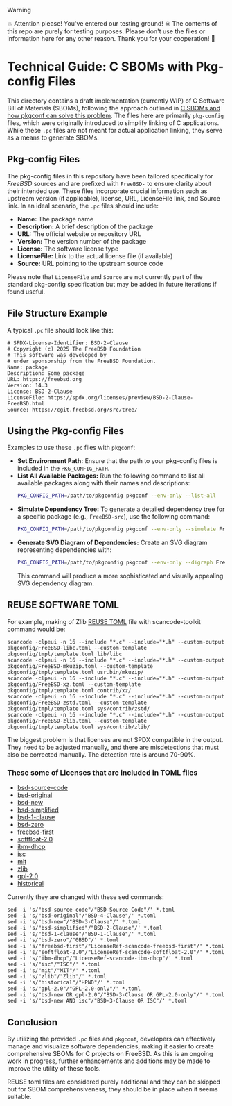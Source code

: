 > [!WARNING]
> 💥 Attention please! You've entered our testing ground! ☠ The contents of this repo are purely for testing purposes. Please don't use the files or information here for any other reason. Thank you for your cooperation! 🌟

# Technical Guide: C SBOMs with Pkg-config Files

This directory contains a draft implementation (currently WIP) of C Software Bill of Materials (SBOMs), following the approach outlined in [C SBOMs and how pkgconf can solve this 
problem](https://ariadne.space/2025/02/08/c-sboms-and-how-pkgconf.html). The files here are primarily `pkg-config` files, which were originally introduced to simplify linking of C applications. While 
these `.pc` files are not meant for actual application linking, they serve as a means to generate SBOMs.

## Pkg-config Files

The pkg-config files in this repository have been tailored specifically for *FreeBSD* sources and are prefixed with `FreeBSD-` to ensure clarity about their intended use. These files incorporate crucial 
information such as upstream version (if applicable), license, URL, LicenseFile link, and Source link. In an ideal scenario, the `.pc` files should include:

 * **Name:** The package name
 * **Description:** A brief description of the package
 * **URL:** The official website or repository URL
 * **Version:** The version number of the package
 * **License:** The software license type
 * **LicenseFile:** Link to the actual license file (if available)
 * **Source:** URL pointing to the upstream source code

Please note that `LicenseFile` and `Source` are not currently part of the standard pkg-config specification but may be added in future iterations if found useful.

## File Structure Example

A typical `.pc` file should look like this:

```plaintext
# SPDX-License-Identifier: BSD-2-Clause
# Copyright (c) 2025 The FreeBSD Foundation
# This software was developed by
# under sponsorship from the FreeBSD Foundation.
Name: package
Description: Some package
URL: https://freebsd.org
Version: 14.3
License: BSD-2-Clause
LicenseFile: https://spdx.org/licenses/preview/BSD-2-Clause-FreeBSD.html
Source: https://cgit.freebsd.org/src/tree/
```

## Using the Pkg-config Files

Examples to use these `.pc` files with `pkgconf`:

 * **Set Environment Path:**
   Ensure that the path to your pkg-config files is included in the `PKG_CONFIG_PATH`.
 * **List All Available Packages:**
   Run the following command to list all available packages along with their names and descriptions:
   ```bash
   PKG_CONFIG_PATH=/path/to/pkgconfig pkgconf --env-only --list-all
   ```
 * **Simulate Dependency Tree:**
   To generate a detailed dependency tree for a specific package (e.g., `FreeBSD-src`), use the following command:
   ```bash
   PKG_CONFIG_PATH=/path/to/pkgconfig pkgconf --env-only --simulate FreeBSD-src
   ```
 * **Generate SVG Diagram of Dependencies:**
   Create an SVG diagram representing dependencies with:
   ```bash
   PKG_CONFIG_PATH=/path/to/pkgconfig pkgconf --env-only --digraph FreeBSD-src | dot -Tsvg > output.svg
   ```
   This command will produce a more sophisticated and visually appealing SVG dependency diagram.


## REUSE SOFTWARE TOML

For example, making of Zlib [REUSE TOML](https://reuse.software/) file with scancode-toolkit command would be:
```
scancode -clpeui -n 16 --include "*.c" --include="*.h" --custom-output pkgconfig/FreeBSD-libc.toml --custom-template pkgconfig/tmpl/template.toml lib/libc
scancode -clpeui -n 16 --include "*.c" --include="*.h" --custom-output pkgconfig/FreeBSD-mkuzip.toml --custom-template pkgconfig/tmpl/template.toml usr.bin/mkuzip/
scancode -clpeui -n 16 --include "*.c" --include="*.h" --custom-output pkgconfig/FreeBSD-xz.toml --custom-template pkgconfig/tmpl/template.toml contrib/xz/
scancode -clpeui -n 16 --include "*.c" --include="*.h" --custom-output pkgconfig/FreeBSD-zstd.toml --custom-template pkgconfig/tmpl/template.toml sys/contrib/zstd/
scancode -clpeui -n 16 --include "*.c" --include="*.h" --custom-output pkgconfig/FreeBSD-zlib.toml --custom-template pkgconfig/tmpl/template.toml sys/contrib/zlib/
```

The biggest problem is that licenses are not SPDX compatible in the output. They need to be adjusted manually, and there are misdetections
that must also be corrected manually. The detection rate is around 70-90%.

### These some of Licenses that are included in TOML files

 * [bsd-source-code](https://scancode-licensedb.aboutcode.org/bsd-source-code.html)
 * [bsd-original](https://scancode-licensedb.aboutcode.org/bsd-original.html)
 * [bsd-new](https://scancode-licensedb.aboutcode.org/bsd-new.html)
 * [bsd-simplified](https://scancode-licensedb.aboutcode.org/bsd-simplified.html)
 * [bsd-1-clause](https://scancode-licensedb.aboutcode.org/bsd-1-clause.html)
 * [bsd-zero](https://scancode-licensedb.aboutcode.org/bsd-zero.html)
 * [freebsd-first](https://scancode-licensedb.aboutcode.org/freebsd-first.html)
 * [softfloat-2.0](https://scancode-licensedb.aboutcode.org/softfloat-2.0.html)
 * [ibm-dhcp](https://scancode-licensedb.aboutcode.org/ibm-dhcp.html)
 * [isc](https://scancode-licensedb.aboutcode.org/isc.html)
 * [mit](https://scancode-licensedb.aboutcode.org/mit.html)
 * [zlib](https://scancode-licensedb.aboutcode.org/zlib.html)
 * [gpl-2.0](https://scancode-licensedb.aboutcode.org/gpl-2.0.html)
 * [historical](https://scancode-licensedb.aboutcode.org/historical.html)

Currently they are changed with these sed commands:
```
sed -i 's/"bsd-source-code"/"BSD-Source-Code"/' *.toml
sed -i 's/"bsd-original"/"BSD-4-Clause"/' *.toml
sed -i 's/"bsd-new"/"BSD-3-Clause"/' *.toml
sed -i 's/"bsd-simplified"/"BSD-2-Clause"/' *.toml
sed -i 's/"bsd-1-clause"/"BSD-1-Clause"/' *.toml
sed -i 's/"bsd-zero"/"0BSD"/' *.toml
sed -i 's/"freebsd-first"/"LicenseRef-scancode-freebsd-first"/' *.toml
sed -i 's/"softfloat-2.0"/"LicenseRef-scancode-softfloat-2.0"/' *.toml
sed -i 's/"ibm-dhcp"/"LicenseRef-scancode-ibm-dhcp"/' *.toml
sed -i 's/"isc"/"ISC"/' *.toml
sed -i 's/"mit"/"MIT"/' *.toml
sed -i 's/"zlib"/"Zlib"/' *.toml
sed -i 's/"historical"/"HPND"/' *.toml
sed -i 's/"gpl-2.0"/"GPL-2.0-only"/' *.toml
sed -i 's/"bsd-new OR gpl-2.0"/"BSD-3-Clause OR GPL-2.0-only"/' *.toml
sed -i 's/"bsd-new AND isc"/"BSD-3-Clause OR ISC"/' *.toml

```

## Conclusion

By utilizing the provided `.pc` files and `pkgconf`, developers can effectively manage and visualize software dependencies, making it easier to create comprehensive SBOMs for C projects on FreeBSD. As 
this is an ongoing work in progress, further enhancements and additions may be made to improve the utility of these tools.

REUSE toml files are considered purely additional and they can be skipped but for SBOM comprehensiveness, they should be in place when it seems suitable.

